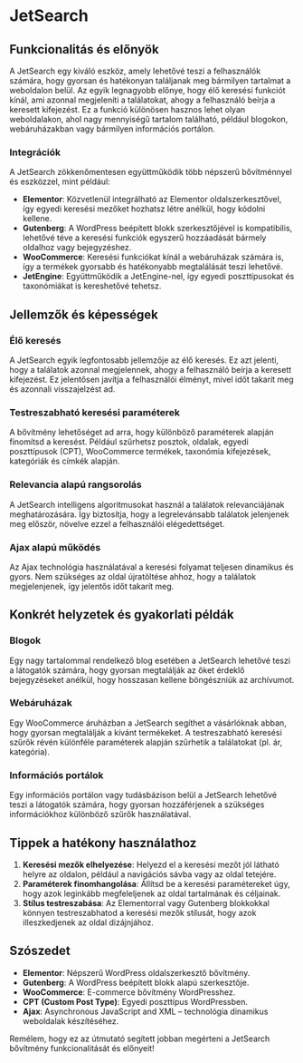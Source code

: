 # JetSearch

## Funkcionalitás és előnyök

A JetSearch egy kiváló eszköz, amely lehetővé teszi a felhasználók számára, hogy gyorsan és hatékonyan találjanak meg bármilyen tartalmat a weboldalon belül. Az egyik legnagyobb előnye, hogy élő keresési funkciót kínál, ami azonnal megjeleníti a találatokat, ahogy a felhasználó beírja a keresett kifejezést. Ez a funkció különösen hasznos lehet olyan weboldalakon, ahol nagy mennyiségű tartalom található, például blogokon, webáruházakban vagy bármilyen információs portálon.

### Integrációk

A JetSearch zökkenőmentesen együttműködik több népszerű bővítménnyel és eszközzel, mint például:

- **Elementor**: Közvetlenül integrálható az Elementor oldalszerkesztővel, így egyedi keresési mezőket hozhatsz létre anélkül, hogy kódolni kellene.
- **Gutenberg**: A WordPress beépített blokk szerkesztőjével is kompatibilis, lehetővé téve a keresési funkciók egyszerű hozzáadását bármely oldalhoz vagy bejegyzéshez.
- **WooCommerce**: Keresési funkciókat kínál a webáruházak számára is, így a termékek gyorsabb és hatékonyabb megtalálását teszi lehetővé.
- **JetEngine**: Együttműködik a JetEngine-nel, így egyedi poszttípusokat és taxonómiákat is kereshetővé tehetsz.

## Jellemzők és képességek

### Élő keresés

A JetSearch egyik legfontosabb jellemzője az élő keresés. Ez azt jelenti, hogy a találatok azonnal megjelennek, ahogy a felhasználó beírja a keresett kifejezést. Ez jelentősen javítja a felhasználói élményt, mivel időt takarít meg és azonnali visszajelzést ad.

### Testreszabható keresési paraméterek

A bővítmény lehetőséget ad arra, hogy különböző paraméterek alapján finomítsd a keresést. Például szűrhetsz posztok, oldalak, egyedi poszttípusok (CPT), WooCommerce termékek, taxonómia kifejezések, kategóriák és címkék alapján.

### Relevancia alapú rangsorolás

A JetSearch intelligens algoritmusokat használ a találatok relevanciájának meghatározására. Így biztosítja, hogy a legrelevánsabb találatok jelenjenek meg először, növelve ezzel a felhasználói elégedettséget.

### Ajax alapú működés

Az Ajax technológia használatával a keresési folyamat teljesen dinamikus és gyors. Nem szükséges az oldal újratöltése ahhoz, hogy a találatok megjelenjenek, így jelentős időt takarít meg.

## Konkrét helyzetek és gyakorlati példák

### Blogok

Egy nagy tartalommal rendelkező blog esetében a JetSearch lehetővé teszi a látogatók számára, hogy gyorsan megtalálják az őket érdeklő bejegyzéseket anélkül, hogy hosszasan kellene böngészniük az archívumot.

### Webáruházak

Egy WooCommerce áruházban a JetSearch segíthet a vásárlóknak abban, hogy gyorsan megtalálják a kívánt termékeket. A testreszabható keresési szűrők révén különféle paraméterek alapján szűrhetik a találatokat (pl. ár, kategória).

### Információs portálok

Egy információs portálon vagy tudásbázison belül a JetSearch lehetővé teszi a látogatók számára, hogy gyorsan hozzáférjenek a szükséges információkhoz különböző szűrők használatával.

## Tippek a hatékony használathoz

1. **Keresési mezők elhelyezése**: Helyezd el a keresési mezőt jól látható helyre az oldalon, például a navigációs sávba vagy az oldal tetejére.
2. **Paraméterek finomhangolása**: Állítsd be a keresési paramétereket úgy, hogy azok leginkább megfeleljenek az oldal tartalmának és céljainak.
3. **Stílus testreszabása**: Az Elementorral vagy Gutenberg blokkokkal könnyen testreszabhatod a keresési mezők stílusát, hogy azok illeszkedjenek az oldal dizájnjához.

## Szószedet

- **Elementor**: Népszerű WordPress oldalszerkesztő bővítmény.
- **Gutenberg**: A WordPress beépített blokk alapú szerkesztője.
- **WooCommerce**: E-commerce bővítmény WordPresshez.
- **CPT (Custom Post Type)**: Egyedi poszttípus WordPressben.
- **Ajax**: Asynchronous JavaScript and XML – technológia dinamikus weboldalak készítéséhez.

Remélem, hogy ez az útmutató segített jobban megérteni a JetSearch bővítmény funkcionalitását és előnyeit!